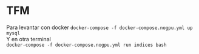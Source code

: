 # TFM
Para levantar con docker 
`docker-compose -f docker-compose.nogpu.yml up mysql`   
Y en otra terminal     
`docker-compose -f docker-compose.nogpu.yml run indices bash`